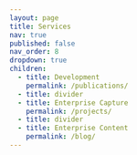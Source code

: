 ```yaml
---
layout: page
title: Services
nav: true
published: false
nav_order: 8
dropdown: true
children:
  - title: Development
    permalink: /publications/
  - title: divider
  - title: Enterprise Capture
    permalink: /projects/
  - title: divider
  - title: Enterprise Content
    permalink: /blog/
---
```

